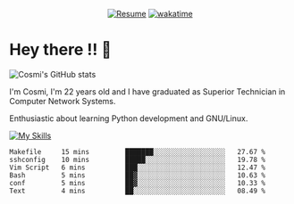 
<div align="center">

[![Resume](https://img.shields.io/badge/Website-Porfolio-blue)](http://cnicolau.com) 
[![wakatime](https://wakatime.com/badge/user/5e7e21d4-152f-41d6-bf86-d6c288282185.svg)](https://wakatime.com/@5e7e21d4-152f-41d6-bf86-d6c288282185)

</div>

# Hey there !! :wave:

![Cosmi's GitHub stats](https://github-readme-stats.vercel.app/api?username=cosmi310599&show_icons=true&theme=apprentice)

I'm Cosmi, I'm 22 years old and I have graduated as Superior Technician in Computer Network Systems.

Enthusiastic about learning Python development and GNU/Linux.


[![My Skills](https://skillicons.dev/icons?i=ansible,aws,bash,linux,vim,docker,vscode,postgres,py,powershell,wordpress,git,gitlab,stackoverflow,html)](https://skillicons.dev)


<!--START_SECTION:waka-->

```text
Makefile     15 mins         ███████░░░░░░░░░░░░░░░░░░   27.67 %
sshconfig    10 mins         █████░░░░░░░░░░░░░░░░░░░░   19.78 %
Vim Script   6 mins          ███░░░░░░░░░░░░░░░░░░░░░░   12.47 %
Bash         5 mins          ██▓░░░░░░░░░░░░░░░░░░░░░░   10.63 %
conf         5 mins          ██▓░░░░░░░░░░░░░░░░░░░░░░   10.33 %
Text         4 mins          ██░░░░░░░░░░░░░░░░░░░░░░░   08.49 %
```

<!--END_SECTION:waka--> 



